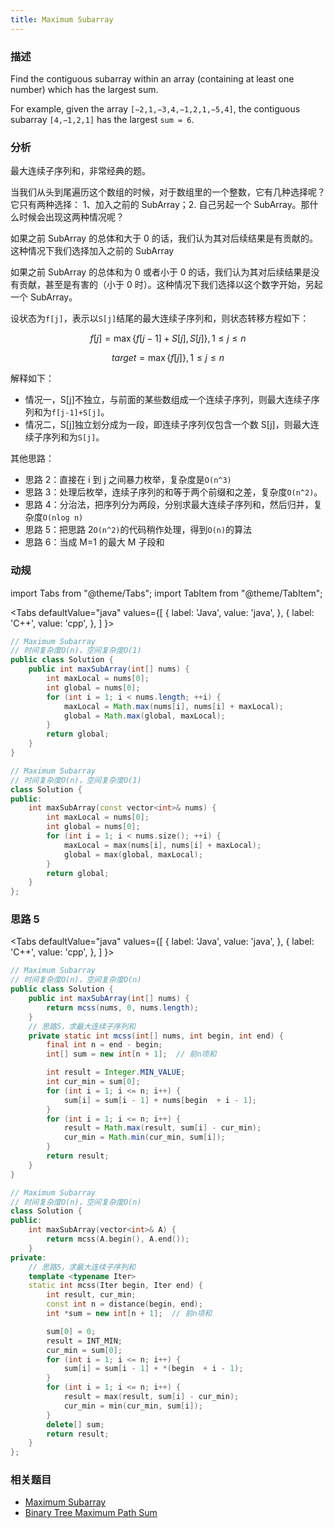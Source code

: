 ```yaml
---
title: Maximum Subarray
---
```


### 描述

Find the contiguous subarray within an array (containing at least one number) which has the largest sum.

For example, given the array `[−2,1,−3,4,−1,2,1,−5,4]`,
the contiguous subarray `[4,−1,2,1]` has the largest `sum = 6`.

### 分析

最大连续子序列和，非常经典的题。

当我们从头到尾遍历这个数组的时候，对于数组里的一个整数，它有几种选择呢？它只有两种选择： 1、加入之前的 SubArray；2. 自己另起一个 SubArray。那什么时候会出现这两种情况呢？

如果之前 SubArray 的总体和大于 0 的话，我们认为其对后续结果是有贡献的。这种情况下我们选择加入之前的 SubArray

如果之前 SubArray 的总体和为 0 或者小于 0 的话，我们认为其对后续结果是没有贡献，甚至是有害的（小于 0 时）。这种情况下我们选择以这个数字开始，另起一个 SubArray。

设状态为`f[j]`，表示以`S[j]`结尾的最大连续子序列和，则状态转移方程如下：

$$f[j] = \max\left\{f[j-1]+S[j],S[j]\right\}, 1 \leq j \leq n$$

$$target = \max\left\{f[j]\right\}, 1 \leq j \leq n$$

解释如下：

- 情况一，S[j]不独立，与前面的某些数组成一个连续子序列，则最大连续子序列和为`f[j-1]+S[j]`。
- 情况二，S[j]独立划分成为一段，即连续子序列仅包含一个数 S[j]，则最大连续子序列和为`S[j]`。

其他思路：

- 思路 2：直接在 i 到 j 之间暴力枚举，复杂度是`O(n^3)`
- 思路 3：处理后枚举，连续子序列的和等于两个前缀和之差，复杂度`O(n^2)`。
- 思路 4：分治法，把序列分为两段，分别求最大连续子序列和，然后归并，复杂度`O(nlog n)`
- 思路 5：把思路 2`O(n^2)`的代码稍作处理，得到`O(n)`的算法
- 思路 6：当成 M=1 的最大 M 子段和

### 动规

import Tabs from "@theme/Tabs";
import TabItem from "@theme/TabItem";

<Tabs
defaultValue="java"
values={[
{ label: 'Java', value: 'java', },
{ label: 'C++', value: 'cpp', },
]
}>
<TabItem value="java">

```java
// Maximum Subarray
// 时间复杂度O(n)，空间复杂度O(1)
public class Solution {
    public int maxSubArray(int[] nums) {
        int maxLocal = nums[0];
        int global = nums[0];
        for (int i = 1; i < nums.length; ++i) {
            maxLocal = Math.max(nums[i], nums[i] + maxLocal);
            global = Math.max(global, maxLocal);
        }
        return global;
    }
}
```

</TabItem>
<TabItem value="cpp">

```cpp
// Maximum Subarray
// 时间复杂度O(n)，空间复杂度O(1)
class Solution {
public:
    int maxSubArray(const vector<int>& nums) {
        int maxLocal = nums[0];
        int global = nums[0];
        for (int i = 1; i < nums.size(); ++i) {
            maxLocal = max(nums[i], nums[i] + maxLocal);
            global = max(global, maxLocal);
        }
        return global;
    }
};
```

</TabItem>
</Tabs>

### 思路 5

<Tabs
defaultValue="java"
values={[
{ label: 'Java', value: 'java', },
{ label: 'C++', value: 'cpp', },
]
}>
<TabItem value="java">

```java
// Maximum Subarray
// 时间复杂度O(n)，空间复杂度O(n)
public class Solution {
    public int maxSubArray(int[] nums) {
        return mcss(nums, 0, nums.length);
    }
    // 思路5，求最大连续子序列和
    private static int mcss(int[] nums, int begin, int end) {
        final int n = end - begin;
        int[] sum = new int[n + 1];  // 前n项和

        int result = Integer.MIN_VALUE;
        int cur_min = sum[0];
        for (int i = 1; i <= n; i++) {
            sum[i] = sum[i - 1] + nums[begin  + i - 1];
        }
        for (int i = 1; i <= n; i++) {
            result = Math.max(result, sum[i] - cur_min);
            cur_min = Math.min(cur_min, sum[i]);
        }
        return result;
    }
}
```

</TabItem>
<TabItem value="cpp">

```cpp
// Maximum Subarray
// 时间复杂度O(n)，空间复杂度O(n)
class Solution {
public:
    int maxSubArray(vector<int>& A) {
        return mcss(A.begin(), A.end());
    }
private:
    // 思路5，求最大连续子序列和
    template <typename Iter>
    static int mcss(Iter begin, Iter end) {
        int result, cur_min;
        const int n = distance(begin, end);
        int *sum = new int[n + 1];  // 前n项和

        sum[0] = 0;
        result = INT_MIN;
        cur_min = sum[0];
        for (int i = 1; i <= n; i++) {
            sum[i] = sum[i - 1] + *(begin  + i - 1);
        }
        for (int i = 1; i <= n; i++) {
            result = max(result, sum[i] - cur_min);
            cur_min = min(cur_min, sum[i]);
        }
        delete[] sum;
        return result;
    }
};
```

</TabItem>
</Tabs>

### 相关题目

- [Maximum Subarray](maximum-subarray.md)
- [Binary Tree Maximum Path Sum](../binary-tree/recursion/binary-tree-maximum-path-sum.md)
